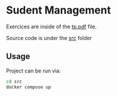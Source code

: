 # Sudent Management

Exercices are inside of the [tp.pdf](./assets/tp.pdf) file.

Source code is under the [src](./src/) folder

## Usage

Project can be run via:

```sh
cd src
docker compose up
```
